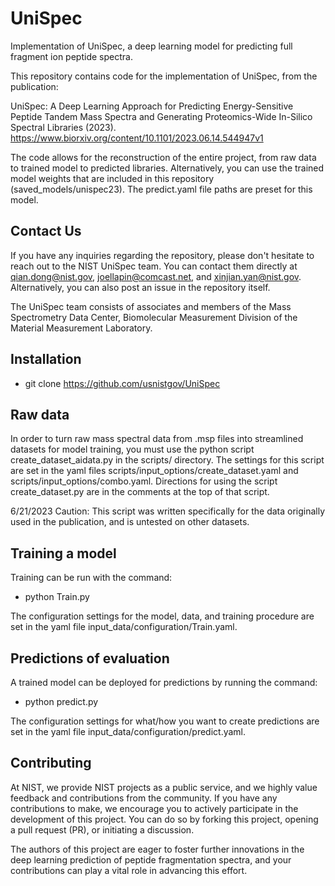 # UniSpec
Implementation of UniSpec, a deep learning model for predicting full fragment ion peptide spectra.

This repository contains code for the implementation of UniSpec, from the publication:

UniSpec: A Deep Learning Approach for Predicting Energy-Sensitive Peptide Tandem Mass Spectra and Generating 
Proteomics-Wide In-Silico Spectral Libraries (2023).
https://www.biorxiv.org/content/10.1101/2023.06.14.544947v1

The code allows for the reconstruction of the entire project, from raw data to trained model to predicted libraries. 
Alternatively, you can use the trained model weights that are included in this repository (saved_models/unispec23).
The predict.yaml file paths are preset for this model.

## Contact Us ##

If you have any inquiries regarding the repository, please don't hesitate to reach out to the NIST UniSpec team. You can contact them directly at qian.dong@nist.gov, joellapin@comcast.net, and xinjian.yan@nist.gov. Alternatively, you can also post an issue in the repository itself.

The UniSpec team consists of associates and members of the Mass Spectrometry Data Center, Biomolecular Measurement Division of the Material Measurement Laboratory.

Installation
-
- git clone https://github.com/usnistgov/UniSpec

Raw data
--------
In order to turn raw mass spectral data from .msp files into streamlined datasets for model training, you must use
the python script create_dataset_aidata.py in the scripts/ directory. The settings for this script are set in the
yaml files scripts/input_options/create_dataset.yaml and scripts/input_options/combo.yaml. Directions for using
the script create_dataset.py are in the comments at the top of that script.

6/21/2023
Caution: This script was written specifically for the data originally used in the publication, and is untested on 
other datasets.

Training a model
----------------
Training can be run with the command: 

- python Train.py 

The configuration settings for the model, data, and training procedure are set in the yaml file 
input_data/configuration/Train.yaml.

Predictions of evaluation
-------------------------
A trained model can be deployed for predictions by running the command:

- python predict.py

The configuration settings for what/how you want to create predictions are set in the yaml file 
input_data/configuration/predict.yaml.

Contributing
------------

At NIST, we provide NIST projects as a public service, and we highly value feedback and contributions from the community. If you have any contributions to make, we encourage you to actively participate in the development of this project. You can do so by forking this project, opening a pull request (PR), or initiating a discussion.

The authors of this project are eager to foster further innovations in the deep learning prediction of peptide fragmentation spectra, and your contributions can play a vital role in advancing this effort.

